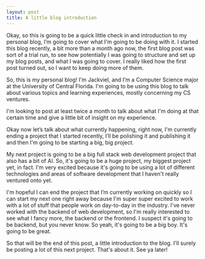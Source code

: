 ```yaml
---
layout: post
title: A little blog introduction
---
```


Okay, so this is going to be a quick little check in and introduction to my personal blog, I’m going to cover what I'm going to be doing with it. I started this blog recently, a bit more than a month ago now, the first blog post was sort of a trial run, to see how potentially I was going to structure and set up my blog posts, and what I was going to cover. I really liked how the first post turned out, so I want to keep doing more of them.

So, this is my personal blog! I'm Jackviel, and I’m a Computer Science major at the University of Central Florida. I'm going to be using this blog to talk about various topics and learning experiences, mostly concerning my CS ventures.

I'm looking to post at least twice a month to talk about what I'm doing at that certain time and give a little bit of insight on my experience.

Okay now let’s talk about what currently happening, right now, I'm currently ending a project that I started recently, I’ll be polishing it and publishing it and then I'm going to be starting a big, big project.

My next project is going to be a big full stack web development project that also has a bit of AI. So, it's going to be a huge project, my biggest project yet, in fact. I'm very excited because it's going to be using a lot of different technologies and areas of software development that I haven't really ventured onto yet.

I'm hopeful I can end the project that I’m currently working on quickly so I can start my next one right away because I'm super super excited to work with a lot of stuff that people work on day-to-day in the industry. I've never worked with the backend of web development, so I'm really interested to see what I fancy more, the backend or the frontend. I suspect it's going to be backend, but you never know. So yeah, it's going to be a big boy. 
It's going to be great.

So that will be the end of this post, a little introduction to the blog. I'll surely be posting a lot of this next project. That's about it. See ya later!
